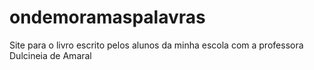 # ondemoramaspalavras
 Site para o livro escrito pelos alunos da minha escola com a professora Dulcineia de Amaral
